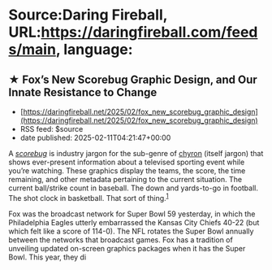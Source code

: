 # Source:Daring Fireball, URL:https://daringfireball.com/feeds/main, language:

## ★ Fox’s New Scorebug Graphic Design, and Our Innate Resistance to Change
 - [https://daringfireball.net/2025/02/fox_new_scorebug_graphic_design](https://daringfireball.net/2025/02/fox_new_scorebug_graphic_design)
 - RSS feed: $source
 - date published: 2025-02-11T04:21:47+00:00

<p>A <em><a href="https://en.wikipedia.org/wiki/Score_bug">scorebug</a></em> is industry jargon for the sub-genre of <a href="https://www.merriam-webster.com/dictionary/chyron">chyron</a> (itself jargon) that shows ever-present information about a televised sporting event while you’re watching. These graphics display the teams, the score, the time remaining, and other metadata pertaining to the current situation. The current ball/strike count in baseball. The down and yards-to-go in football. The shot clock in basketball. That sort of thing.<sup id="fnr1-2025-02-10"><a href="#fn1-2025-02-10">1</a></sup></p>

<p>Fox was the broadcast network for Super Bowl 59 yesterday, in which the Philadelphia Eagles utterly embarrassed the Kansas City Chiefs 40-22 (but which felt like a score of 114-0). The NFL rotates the Super Bowl annually between the networks that broadcast games. Fox has a tradition of unveiling updated on-screen graphics packages when it has the Super Bowl. This year, they di

